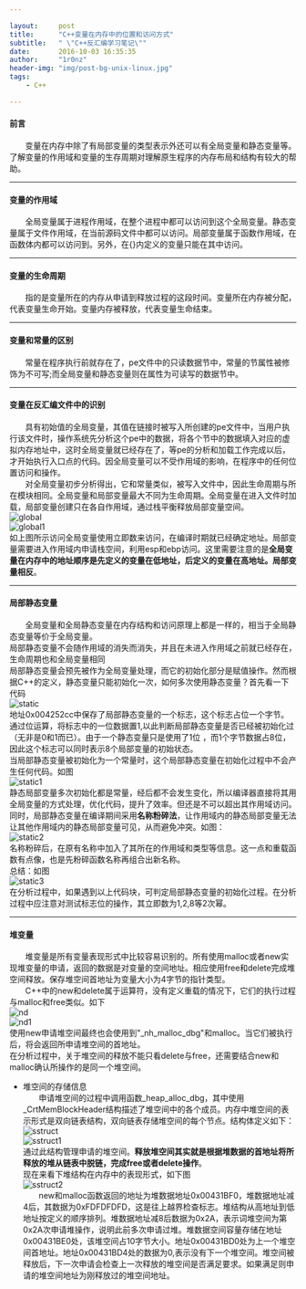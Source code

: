 ```yaml
--- 

layout:     post
title:      "C++变量在内存中的位置和访问方式"
subtitle:   " \"C++反汇编学习笔记\""
date:       2016-10-03 16:35:35
author:     "1r0nz"
header-img: "img/post-bg-unix-linux.jpg"
tags:
    - C++

---
```


#### 前言 
&nbsp;&nbsp;&nbsp;&nbsp;&nbsp;&nbsp;&nbsp;变量在内存中除了有局部变量的类型表示外还可以有全局变量和静态变量等。了解变量的作用域和变量的生存周期对理解原生程序的内存布局和结构有较大的帮助。  

--- 

#### 变量的作用域 
&nbsp;&nbsp;&nbsp;&nbsp;&nbsp;&nbsp;&nbsp;全局变量属于进程作用域，在整个进程中都可以访问到这个全局变量。静态变量属于文件作用域，在当前源码文件中都可以访问。局部变量属于函数作用域，在函数体内都可以访问到。另外，在{}内定义的变量只能在其中访问。  

--- 

#### 变量的生命周期 
&nbsp;&nbsp;&nbsp;&nbsp;&nbsp;&nbsp;&nbsp;指的是变量所在的内存从申请到释放过程的这段时间。变量所在内存被分配，代表变量生命开始。变量内存被释放，代表变量生命结束。  

--- 

#### 变量和常量的区别 
&nbsp;&nbsp;&nbsp;&nbsp;&nbsp;&nbsp;&nbsp;常量在程序执行前就存在了，pe文件中的只读数据节中，常量的节属性被修饰为不可写;而全局变量和静态变量则在属性为可读写的数据节中。  

--- 

#### 变量在反汇编文件中的识别 
&nbsp;&nbsp;&nbsp;&nbsp;&nbsp;&nbsp;&nbsp;具有初始值的全局变量，其值在链接时被写入所创建的pe文件中，当用户执行该文件时，操作系统先分析这个pe中的数据，将各个节中的数据填入对应的虚拟内存地址中，这时全局变量就已经存在了，等pe的分析和加载工作完成以后，才开始执行入口点的代码。因全局变量可以不受作用域的影响，在程序中的任何位置访问和操作。  
&nbsp;&nbsp;&nbsp;&nbsp;&nbsp;&nbsp;&nbsp;对全局变量初步分析得出，它和常量类似，被写入文件中，因此生命周期与所在模块相同。全局变量和局部变量最大不同为生命周期。全局变量在进入文件时加载，局部变量创建只在各自作用域，通过栈平衡释放局部变量空间。  
![global](http://i1.piimg.com/567571/5754c49c9596301b.png)  
![global1](http://i1.piimg.com/567571/ba9d80d8c37ca01f.png)  
如上图所示访问全局变量使用立即数来访问，在编译时期就已经确定地址。局部变量需要进入作用域内申请栈空间，利用esp和ebp访问。这里需要注意的是**全局变量在内存中的地址顺序是先定义的变量在低地址，后定义的变量在高地址。局部变量相反**。  

--- 

#### 局部静态变量 
&nbsp;&nbsp;&nbsp;&nbsp;&nbsp;&nbsp;&nbsp;全局变量和全局静态变量在内存结构和访问原理上都是一样的，相当于全局静态变量等价于全局变量。  
局部静态变量不会随作用域的消失而消失，并且在未进入作用域之前就已经存在，生命周期也和全局变量相同  
局部静态变量会预先被作为全局变量处理，而它的初始化部分是赋值操作。然而根据C++的定义，静态变量只能初始化一次，如何多次使用静态变量？首先看一下代码  
![static](http://i1.piimg.com/567571/34cbf0b3360f530b.png)  
地址0x004252cc中保存了局部静态变量的一个标志，这个标志占位一个字节。通过位运算，将标志中的一位数据置1,以此判断局部静态变量是否已经被初始化过（无非是0和1而已）。由于一个静态变量只是使用了1位  ，而1个字节数据占8位，因此这个标志可以同时表示8个局部变量的初始状态。  
当局部静态变量被初始化为一个常量时，这个局部静态变量在初始化过程中不会产生任何代码。如图  
![static1](http://i1.piimg.com/567571/9365034ba9106a47.png)  
静态局部变量多次初始化都是常量，经后都不会发生变化，所以编译器直接将其用全局变量的方式处理，优化代码，提升了效率。但还是不可以超出其作用域访问。同时，局部静态变量在编译期间采用**名称粉碎法**，让作用域内的静态局部变量无法让其他作用域内的静态局部变量可见，从而避免冲突。如图：  
![static2](http://p1.bqimg.com/567571/eb82d7a6dcd1a035.png)  
名称粉碎后，在原有名称中加入了其所在的作用域和类型等信息。这一点和重载函数有点像，也是先粉碎函数名称再组合出新名称。  
总结：如图  
![static3](http://i1.piimg.com/567571/515ec9a87e042a09.png)  
在分析过程中，如果遇到以上代码块，可判定局部静态变量的初始化过程。在分析过程中应注意对测试标志位的操作，其立即数为1,2,8等2次幂。

--- 

#### 堆变量 
&nbsp;&nbsp;&nbsp;&nbsp;&nbsp;&nbsp;&nbsp;堆变量是所有变量表现形式中比较容易识别的。所有使用malloc或者new实现堆变量的申请，返回的数据是对变量的空间地址。相应使用free和delete完成堆空间释放。保存堆空间首地址为变量大小为4字节的指针类型。  
&nbsp;&nbsp;&nbsp;&nbsp;&nbsp;&nbsp;&nbsp;C++中的new和delete属于运算符，没有定义重载的情况下，它们的执行过程与malloc和free类似。如下  
![nd](http://i1.piimg.com/567571/f6b2445e34dcf1a2.png)  
![nd1](http://p1.bpimg.com/567571/55d3885d6f53bf6a.png)  
使用new申请堆空间最终也会使用到"_nh_malloc_dbg"和malloc。当它们被执行后，将会返回所申请堆空间的首地址。  
在分析过程中，关于堆空间的释放不能只看delete与free，还需要结合new和malloc确认所操作的是同一个堆空间。  
* 堆空间的存储信息  
&nbsp;&nbsp;&nbsp;&nbsp;&nbsp;&nbsp;&nbsp;申请堆空间的过程中调用函数_heap_alloc_dbg，其中使用_CrtMemBlockHeader结构描述了堆空间中的各个成员。内存中堆空间的表示形式是双向链表结构，双向链表存储堆空间的每个节点。结构体定义如下：  
![sstruct](http://p1.bpimg.com/567571/bc49759dc2ca7cca.png)  
![sstruct1](http://p1.bpimg.com/567571/62b2309c2cf3f97d.png)  
通过此结构管理申请的堆空间。**释放堆空间其实就是根据堆数据的首地址将所释放的堆从链表中脱链，完成free或者delete操作**。  
现在来看下堆结构在内存中的表现形式，如下图  
![sstruct2](http://p1.bpimg.com/567571/990e594e2d73ebe4.png)  
&nbsp;&nbsp;&nbsp;&nbsp;&nbsp;&nbsp;&nbsp;new和malloc函数返回的地址为堆数据地址0x00431BF0，堆数据地址减4后，其数据为0xFDFDFDFD，这是往上越界检查标志。堆结构从高地址到低地址按定义的顺序排列。堆数据地址减8后数据为0x2A，表示词堆空间为第0x2A次申请堆操作，说明此前多次申请过堆。堆数据空间容量存储在地址0x00431BE0处，该堆空间占10字节大小。地址0x00431BD0处为上一个堆空间首地址。地址0x00431BD4处的数据为0,表示没有下一个堆空间。堆空间被释放后，下一次申请会检查上一次释放的堆空间是否满足要求。如果满足则申请的堆空间地址为刚释放过的堆空间地址。  

